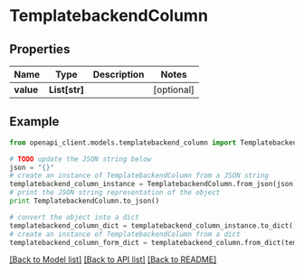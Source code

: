 # TemplatebackendColumn


## Properties

Name | Type | Description | Notes
------------ | ------------- | ------------- | -------------
**value** | **List[str]** |  | [optional] 

## Example

```python
from openapi_client.models.templatebackend_column import TemplatebackendColumn

# TODO update the JSON string below
json = "{}"
# create an instance of TemplatebackendColumn from a JSON string
templatebackend_column_instance = TemplatebackendColumn.from_json(json)
# print the JSON string representation of the object
print TemplatebackendColumn.to_json()

# convert the object into a dict
templatebackend_column_dict = templatebackend_column_instance.to_dict()
# create an instance of TemplatebackendColumn from a dict
templatebackend_column_form_dict = templatebackend_column.from_dict(templatebackend_column_dict)
```
[[Back to Model list]](../README.md#documentation-for-models) [[Back to API list]](../README.md#documentation-for-api-endpoints) [[Back to README]](../README.md)


